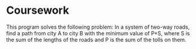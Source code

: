 # Coursework
This program solves the following problem:
In a system of two-way roads, find a path from city A to city B with the minimum value of P+S, 
where S is the sum of the lengths of the roads and P is the sum of the tolls on them.


